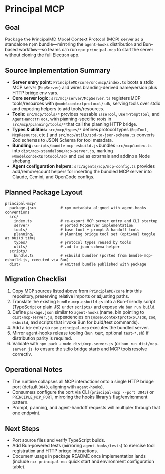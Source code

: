 # Principal MCP

## Goal

Package the PrincipalMD Model Context Protocol (MCP) server as a standalone npm bundle—mirroring the `agent-hooks` distribution and Bun-based workflow—so teams can run `npx principal-mcp` to start the server without cloning the full Electron app.

## Source Implementation Summary

- **Server entry point:** `PrincipleMD/core/src/mcp/index.ts` boots a stdio MCP server (`McpServer`) and wires branding-derived name/version plus HTTP bridge env vars.
- **Core server logic:** `src/mcp/server/McpServer.ts` registers MCP tools/resources with `@modelcontextprotocol/sdk`, serving tools over stdio and exposing helpers to add tools/resources.
- **Tools:** `src/mcp/tools/*` provides reusable `BaseTool`, `UserPromptTool`, and `AgentHandoffTool`, with planning-specific tools in `src/mcp/planning/tools/*` that call the planning HTTP bridge.
- **Types & utilities:** `src/mcp/types/*` defines protocol types (`McpTool`, `McpResource`, etc.) and `src/mcp/utils/zod-to-json-schema.ts` converts Zod schemas to JSON Schema for tool metadata.
- **Bundling:** `scripts/bundle-mcp-esbuild.js` bundles `src/mcp/index.ts` into `dist/mcp-standalone/mcp-server.js`, marking `@modelcontextprotocol/sdk` and `zod` as externals and adding a Node shebang.
- **Agent configuration helpers:** `src/agents/mcp/mcp-config.ts` provides add/remove/count helpers for inserting the bundled MCP server into Claude, Gemini, and OpenCode configs.

## Planned Package Layout

```
principal-mcp/
  package.json           # npm metadata aligned with agent-hooks conventions
  src/
    index.ts             # re-export MCP server entry and CLI startup
    server/              # ported McpServer implementation
    tools/               # base tool + prompt & handoff tools
    planning/            # planning bridge tool set (optional toggle at build time)
    types/               # protocol types reused by tools
    utils/               # zod-to-json-schema helper
  scripts/
    bundle.ts            # esbuild bundler (ported from bundle-mcp-esbuild.js, executed via Bun)
  dist/                  # emitted bundle published with package
```

## Migration Checklist

1. Copy MCP sources listed above from `PrincipleMD/core` into this repository, preserving relative imports or adjusting paths.
2. Translate the existing `bundle-mcp-esbuild.js` into a Bun-friendly script (TypeScript or plain JS) under `scripts/` and expose via `bun run build`.
3. Define `package.json` similar to `agent-hooks` (name, bin pointing to `dist/mcp-server.js`, dependencies on `@modelcontextprotocol/sdk`, `zod`, `esbuild`, and scripts that invoke Bun for build/test commands).
4. Add a `bin` entry so `npx principal-mcp` executes the bundled server.
5. Mirror agent-hooks release tooling (`bun test`, optional `test-*.sh`) if distribution parity is required.
6. Validate with `npm pack` + `node dist/mcp-server.js` (or `bun run dist/mcp-server.js`) to ensure the stdio bridge starts and MCP tools resolve correctly.

## Operational Notes

- The runtime collapses all MCP interactions onto a single HTTP bridge port (default `3043`, aligning with `agent-hooks`).
- Consumers configure the port via CLI (`principal-mcp --port 3043`) or `PRINCIPLE_MCP_PORT`, mirroring the hooks library’s flag/environment pattern.
- Prompt, planning, and agent-handoff requests will multiplex through that one endpoint.

## Next Steps

- Port source files and verify TypeScript builds.
- Add Bun-powered tests (mirroring `agent-hooks/tests`) to exercise tool registration and HTTP bridge interactions.
- Document usage in package README once implementation lands (include `npx principal-mcp` quick start and environment configuration table).
